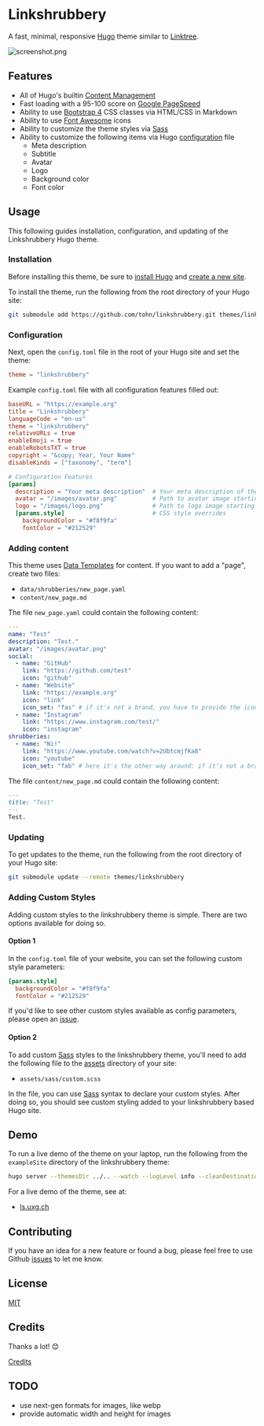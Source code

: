 # Linkshrubbery

A fast, minimal, responsive [Hugo](https://gohugo.io/) theme similar to
[Linktree](https://linktr.ee).

![screenshot.png](https://raw.githubusercontent.com/tohn/linkshrubbery/main/images/screenshot.png)

## Features

- All of Hugo's builtin [Content
  Management](https://gohugo.io/content-management/)
- Fast loading with a 95-100 score on [Google
  PageSpeed](https://developers.google.com/speed/pagespeed/insights/)
- Ability to use [Bootstrap
  4](https://getbootstrap.com/docs/4.0/getting-started/introduction/)
  CSS classes via HTML/CSS in Markdown
- Ability to use [Font Awesome](https://fontawesome.com/) icons
- Ability to customize the theme styles via [Sass](https://sass-lang.com/)
- Ability to customize the following items via Hugo
  [configuration](https://gohugo.io/getting-started/configuration/) file
  - Meta description
  - Subtitle
  - Avatar
  - Logo
  - Background color
  - Font color

## Usage

This following guides installation, configuration, and updating of the
Linkshrubbery Hugo theme.

### Installation

Before installing this theme, be sure to [install
Hugo](https://gohugo.io/getting-started/quick-start/)
and [create a new
site](https://gohugo.io/getting-started/quick-start/#step-2-create-a-new-site).

To install the theme, run the following from the root directory of your
Hugo site:

```bash
git submodule add https://github.com/tohn/linkshrubbery.git themes/linkshrubbery
```

### Configuration

Next, open the `config.toml` file in the root of your Hugo site and set
the theme:

```toml
theme = "linkshrubbery"
```

Example `config.toml` file with all configuration features filled out:

```toml
baseURL = "https://example.org"
title = "Linkshrubbery"
languageCode = "en-us"
theme = "linkshrubbery"
relativeURLs = true
enableEmoji = true
enableRobotsTXT = true
copyright = "&copy; Year, Your Name"
disableKinds = ["taxonomy", "term"]

# Configuration Features
[params]
  description = "Your meta description"  # Your meta description of the site
  avatar = "/images/avatar.png"          # Path to avatar image starting from the static directory
  logo = "/images/logo.png"              # Path to logo image starting from the static directory
  [params.style]                         # CSS style overrides
    backgroundColor = "#f8f9fa"
    fontColor = "#212529"
```

### Adding content

This theme uses [Data
Templates](https://gohugo.io/templates/data-templates/) for content. If
you want to add a "page", create two files:

- `data/shrubberies/new_page.yaml`
- `content/new_page.md`

The file `new_page.yaml` could contain the following content:

```yaml
---
name: "Test"
description: "Test."
avatar: "/images/avatar.png"
social:
  - name: "GitHub"
    link: "https://github.com/test"
    icon: "github"
  - name: "Website"
    link: "https://example.org"
    icon: "link"
    icon_set: "fas" # if it's not a brand, you have to provide the icon_set
  - name: "Instagram"
    link: "https://www.instagram.com/test/"
    icon: "instagram"
shrubberies:
  - name: "Ni!"
    link: "https://www.youtube.com/watch?v=2UbtcmjfKa8"
    icon: "youtube"
    icon_set: "fab" # here it's the other way around: if it's not a brand, you have to provide the icon_set
```

The file `content/new_page.md` could contain the following content:

```md
---
title: "Test"
---
Test.
```

### Updating

To get updates to the theme, run the following from the root directory
of your Hugo site:

```bash
git submodule update --remote themes/linkshrubbery
```

### Adding Custom Styles

Adding custom styles to the linkshrubbery theme is simple. There are two
options available for doing so.

#### Option 1

In the `config.toml` file of your website, you can set the following
custom style parameters:

```toml
[params.style]
  backgroundColor = "#f8f9fa"
  fontColor = "#212529"
```

If you'd like to see other custom styles available as config parameters,
please open an [issue](https://github.com/tohn/linkshrubbery/issues).

#### Option 2

To add custom [Sass](https://sass-lang.com/) styles to the linkshrubbery
theme, you'll need to add the following file to the
[assets](https://gohugo.io/hugo-pipes/introduction/#asset-directory)
directory of your site:

- `assets/sass/custom.scss`

In the file, you can use [Sass](https://sass-lang.com/) syntax to
declare your custom styles. After doing so, you should see custom
styling added to your linkshrubbery based Hugo site.

## Demo

To run a live demo of the theme on your laptop, run the following from
the `exampleSite` directory of the linkshrubbery theme:

```bash
hugo server --themesDir ../.. --watch --logLevel info --cleanDestinationDir --disableFastRender
```

For a live demo of the theme, see at:

- [ls.uxg.ch](https://ls.uxg.ch)

## Contributing

If you have an idea for a new feature or found a bug, please feel free
to use Github [issues](https://github.com/tohn/linkshrubbery/issues)
to let me know.

## License

[MIT](LICENSE)

## Credits

Thanks a lot! :blush:

[Credits](CREDITS.md)

## TODO

- use next-gen formats for images, like webp
- provide automatic width and height for images
